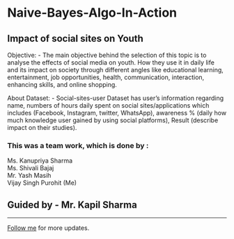 # Naive-Bayes-Algo-In-Action
## Impact of social sites on Youth
Objective: - The main objective behind the selection of this topic is to analyse the effects of social media on youth. How they use it in daily life and its impact on society through different angles like educational learning, entertainment, job
opportunities, health, communication, interaction, enhancing skills, and online shopping.

About Dataset: - Social-sites-user Dataset has user’s information regarding name, numbers of hours daily spent on social sites/applications which includes (Facebook, Instagram, twitter, WhatsApp), awareness % (daily how much knowledge user gained by using social platforms), Result (describe impact on their studies).


### This was a team work, which is done by :

Ms. Kanupriya Sharma <br/>
Ms. Shivali Bajaj <br/>
Mr. Yash Masih <br/>
Vijay Singh Purohit (Me)

## Guided by - Mr. Kapil Sharma
---------------
[Follow me](https://github.com/vijaypurohit322/) for more updates.
